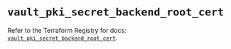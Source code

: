 # `vault_pki_secret_backend_root_cert`

Refer to the Terraform Registry for docs: [`vault_pki_secret_backend_root_cert`](https://registry.terraform.io/providers/hashicorp/vault/3.25.0/docs/resources/pki_secret_backend_root_cert).
